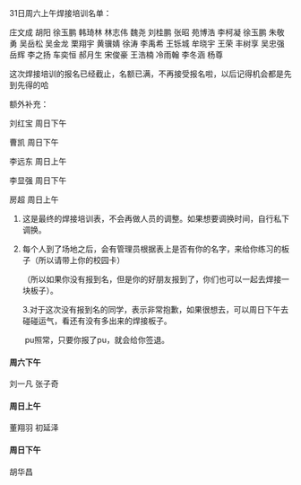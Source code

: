31日周六上午焊接培训名单：

庄文成  胡阳  徐玉鹏  韩琦林  林志伟  魏尧  刘桂鹏  张昭  苑博浩  李柯凝
徐玉鹏  朱敬勇  吴岳松  吴金龙  栗翔宇  黄骥婧  徐涛  李禹希  王铄城  牟晓宇
王荣  丰树享  吴忠强  岳辉  李之扬  车奕恒  郝月生  宋俊豪  王浩楠  冷雨翰
李冬涵  杨尊





这次焊接培训的报名已经截止，名额已满，不再接受报名啦，以后记得机会都是先到先得的哈





额外补充：

刘红宝 周日下午

曹凯  周日下午

李远东   周日上午

李显强  周日下午

房超 周日上午





1. 这是最终的焊接培训表，不会再做人员的调整。如果想要调换时间，自行私下调换。

2. 每个人到了场地之后，会有管理员根据表上是否有你的名字，来给你练习的板子（所以请带上你的校园卡）

   （所以如果你没有报到名，但是你的好朋友报到了，你们也可以一起去焊接一块板子）。

   3.对于这次没有报到名的同学，表示非常抱歉，如果很想去，可以周日下午去碰碰运气，看还有没有多出来的焊接板子。

   ​	pu照常，只要你报了pu，就会给你签退。

   



#### 周六下午

刘一凡  张子奇

#### 周日上午

董翔羽   初延泽

#### 周日下午

胡华昌 